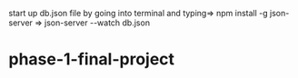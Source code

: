 start up db.json file by going into terminal and typing=>
npm install -g json-server => json-server --watch db.json

# phase-1-final-project
